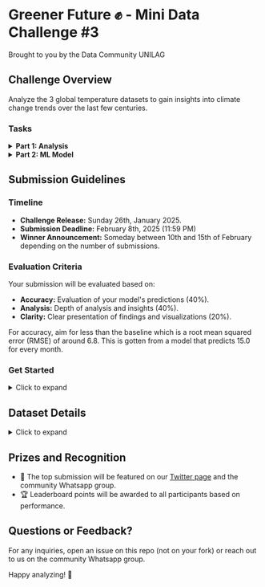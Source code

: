 # Greener Future ✊ - Mini Data Challenge #3

Brought to you by the Data Community UNILAG

## Challenge Overview

Analyze the 3 global temperature datasets to gain insights into climate change trends over the last few centuries.

### Tasks

<details>
<summary><strong>Part 1: Analysis</strong></summary>

- Find a suitable way to fill in missing dates (if any)

From your analysis, answer the following questions:

- How has land and ocean average temperatures changed over time?
- Which warmed faster over time—land or ocean? By how much?
- How does land temperature vary with season?
- Which countries have experienced the fastest warming trends? Visualize this.

Notice how these questions deal with how "fast" the temperature is rising?

</details>

<details>
<summary><strong>Part 2: ML Model</strong></summary>

The data provided ends in 2010-08-01.

- Drop the `LandAndOceanAverageTemperature` since it correlates with the target

- Build a machine learning model to predict `LandAverageTemperature` for the next `n` months based on the available features. (neural networks are not allowed)

- At the end of your submission, write a function named `predict_temperatures` that takes in an integer `n` and returns global temperatures for the next `n` months after 2010-08-01. (Jupyter notebooks are also accepted).

See the sample `submission.py` for more details.

</details>

## Submission Guidelines

### Timeline

- **Challenge Release:** Sunday 26th, January 2025.
- **Submission Deadline:** February 8th, 2025 (11:59 PM)
- **Winner Announcement:** Someday between 10th and 15th of February depending on the number of submissions.

### Evaluation Criteria

Your submission will be evaluated based on:

- **Accuracy:** Evaluation of your model's predictions (40%).
- **Analysis:** Depth of analysis and insights (40%).
- **Clarity:** Clear presentation of findings and visualizations (20%).

For accuracy, aim for less than the baseline which is a root mean squared error (RMSE) of around 6.8. This is gotten from a model that predicts 15.0 for every month.

### Get Started

<details>
<summary>Click to expand</summary>

1. **Fork this repository.**
2. **Clone the repository** to your local machine.
3. _(optional)_ Create a virtual environment and install the required packages using `pip install -r requirements.txt`.
4. Complete the challenge and include:
   - Your code (only Python will be accepted, that is, either `submission.ipynb` or `submission.py`).
   - A summary of your findings (`summary.md`).
   - (Optional) Any visualizations (e.g., `.png`, `.pdf`) in the `visualizations` folder.
   - (Optional) `requirements.txt`
5. **Submit your work** by creating a branch named `submission-[your-name]` and opening a pull request.

</details>

## Dataset Details

<details>
<summary>Click to expand</summary>

Find all relevant datasets in the `/data` folder

- **Names:** GlobalTemperatures.csv, GlobalTemperaturesByCountry.csv, GlobalTemperaturesByState.csv
- **Source:** [Kaggle](https://www.kaggle.com/datasets/sachinsarkar/climate-change-global-temperature-data)
- **Warning:** Do not train your model using the source data directly. Use the provided train and test datasets to ensure fair evaluation.
  </details>

## Prizes and Recognition

- 🌟 The top submission will be featured on our [Twitter page](https://twitter.com/DataComUnilag) and the community Whatsapp group.
- 🏆 Leaderboard points will be awarded to all participants based on performance.

## Questions or Feedback?

For any inquiries, open an issue on this repo (not on your fork) or reach out to us on the community Whatsapp group.

Happy analyzing! 🚀

